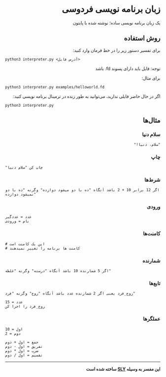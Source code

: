 <div dir="rtl">
  
# زبان برنامه نویسی فردوسی
یک زبان برنامه نویسی ساده؛ نوشته شده با پایتون


## روش استفاده
برای تفسیر دستور زیر را در خط فرمان وارد کنید:
</div>

```
python3 interpreter.py <آدرس فایل>
```

<div dir="rtl">
  
توجه: فایل باید دارای پسوند fd. باشد

برای مثال:
</div>

```
python3 interpreter.py examples/helloworld.fd
```
<div dir="rtl">

اگر در حال حاضر فایلی ندارید، می‌توانید به طور زنده در ترمینال برنامه نویسی کنید:
</div>
  
```
python3 interpreter.py
```
<div dir="rtl">


## مثال‌ها
### سلام دنیا


```
"سلام، دنیا!"
```
</div>
<div dir="rtl">
  
### چاپ
</div>

```plain
"چاپ کن "سلام دنیا
```
  <div dir="rtl">
  
### شرط‌ها
</div>

```plain
اگر 12 برابر 10 + 2 باشد آنگاه "ده با دو میشود دوازده" وگرنه "ده با دو نمیشود دوازده"
```
<div dir="rtl">
    
### ورودی
</div>

```plain
عدد = عددگیر
نام = ورودی
```
<div dir="rtl">

### کامنت‌ها
</div>

```plain
# این یک کامنت است
# کامنت ها برنامه را تغییر نمیدهند
```
<div dir="rtl">

### شمارنده
</div>

```plain
اگر 5 شمارنده 10 باشد آنگاه "درسته" وگرنه "غلطه"
```
<div dir="rtl">

### تابع‌ها
</div>

```plain
زوج_فرد یعنی اگر 2 شمارنده عدد باشد آنگاه "زوج" وگرنه "فرد"

عدد = 15
زوج_فرد را اجرا کن
```
<div dir="rtl">
  
### عملگرها
</div>

```plain
اول = 10
دوم = 2

جمع = اول + دوم
تفریق = اول - دوم
ضرب = اول * دوم
تقسیم = اول / دوم
```

* * *
<div dir="rtl">

**این مفسر به وسیله [SLY](https://sly.readthedocs.io/en/latest/sly.html) ساخته شده است**
</div>
